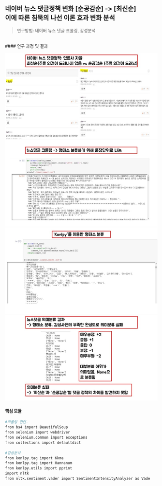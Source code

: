 ## 네이버 뉴스 댓글정책 변화 [순공감순] -> [최신순] <br> 이에 따른 침묵의 나선 이론 효과 변화 분석
> 연구방법: 네이버 뉴스 댓글 크롤링, 감성분석

<br>
#### 연구 과정 및 결과

![](images/news_crawling1.jfif)
![](images/news_crawling2.jfif)
![](images/news_crawling3.jfif)
![](images/news_crawling4.jfif)


#### 핵심 모듈
```sh
#크롤링 관련-
from bs4 import BeautifulSoup
from selenium import webdriver
from selenium.common import exceptions
from collections import defaultdict

#감성분석 
from konlpy.tag import Kkma
from konlpy.tag import Hannanum
from konlpy.utils import pprint
import nltk
from nltk.sentiment.vader import SentimentIntensityAnalyzer as Vade

```
